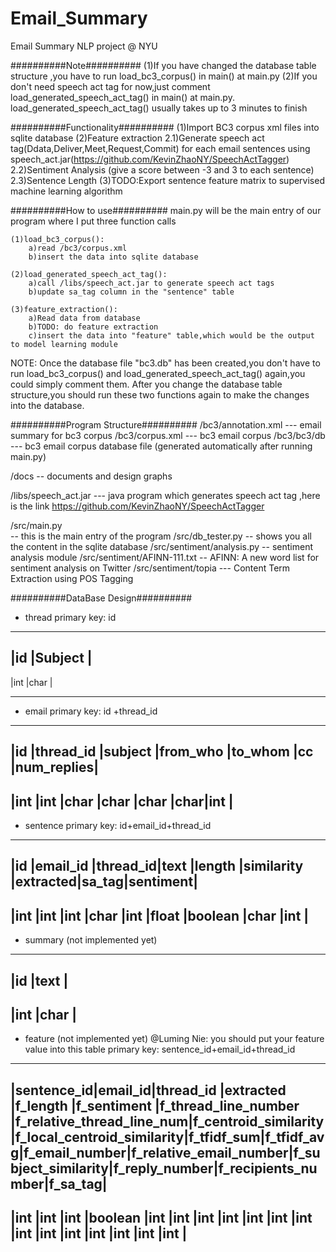 Email_Summary
=============

Email Summary NLP project @ NYU


##########Note##########
(1)If you have changed the database table structure ,you have to run load_bc3_corpus() in main() at main.py
(2)If you don't need speech act tag for now,just comment load_generated_speech_act_tag() in main() at main.py. load_generated_speech_act_tag() usually takes up to 3 minutes to finish
	

##########Functionality##########
(1)Import BC3 corpus xml files into sqlite database
(2)Feature extraction
	2.1)Generate speech act tag(Ddata,Deliver,Meet,Request,Commit) for each email sentences using speech_act.jar(https://github.com/KevinZhaoNY/SpeechActTagger)
	2.2)Sentiment Analysis (give a score between -3 and 3 to each sentence)
	2.3)Sentence Length
(3)TODO:Export sentence feature matrix to supervised machine learning algorithm

##########How to use##########
main.py will be the main entry of our program where I put three function calls 


    (1)load_bc3_corpus(): 
    	a)read /bc3/corpus.xml
    	b)insert the data into sqlite database
    	
    (2)load_generated_speech_act_tag(): 
    	a)call /libs/speech_act.jar to generate speech act tags
    	b)update sa_tag column in the "sentence" table

    (3)feature_extraction():
    	a)Read data from database
    	b)TODO: do feature extraction
    	c)insert the data into "feature" table,which would be the output to model learning module
    	
NOTE:
	Once the database file "bc3.db" has been created,you don't have to run load_bc3_corpus() and load_generated_speech_act_tag() again,you could simply comment them.
	After you change the database table structure,you should run these two functions again to make the changes into the database. 

##########Program Structure##########
/bc3/annotation.xml 
--- email summary for bc3 corpus
/bc3/corpus.xml 
--- bc3 email corpus
/bc3/bc3/db 
--- bc3 email corpus database file (generated automatically after running main.py)

/docs 
-- documents and design graphs

/libs/speech_act.jar 
--- java program which generates speech act tag ,here is the link https://github.com/KevinZhaoNY/SpeechActTagger

/src/main.py  
-- this is the main entry of the program
/src/db_tester.py 
-- shows you all the content in the sqlite database
/src/sentiment/analysis.py 
-- sentiment analysis module
/src/sentiment/AFINN-111.txt 
-- AFINN: A new word list for sentiment analysis on Twitter
/src/sentiment/topia 
--- Content Term Extraction using POS Tagging


##########DataBase Design##########

* thread 
primary key: id
-----------------
|id    |Subject |
-----------------
|int   |char    |
---------------- -  


* email
primary key: id +thread_id
----------------------------------------------------------------
|id    |thread_id |subject |from_who |to_whom |cc  |num_replies|
----------------------------------------------------------------
|int   |int       |char    |char     |char    |char|int		   |
----------------------------------------------------------------

* sentence 
primary key: id+email_id+thread_id
---------------------------------------------------------------------------------
|id    |email_id |thread_id|text |length |similarity |extracted|sa_tag|sentiment|
---------------------------------------------------------------------------------
|int   |int      |int      |char |int    |float      |boolean  |char  |int      |
---------------------------------------------------------------------------------


* summary  (not implemented yet)
--------------
|id    |text |
--------------
|int   |char |
-------------- 

* feature  (not implemented yet) @Luming Nie: you should put your feature value into this table
primary key: sentence_id+email_id+thread_id
---------------------------------------------------------------------------------------------------------------------------------------------------------------------------------------------------------------------------------------------------------------------------------------------------------
|sentence_id|email_id|thread_id    |extracted |f_length |f_sentiment |f_thread_line_number |f_relative_thread_line_num|f_centroid_similarity|f_local_centroid_similarity|f_tfidf_sum|f_tfidf_avg|f_email_number|f_relative_email_number|f_subject_similarity|f_reply_number|f_recipients_number|f_sa_tag|
---------------------------------------------------------------------------------------------------------------------------------------------------------------------------------------------------------------------------------------------------------------------------------------------------------
|int   	    |int     |int      	   |boolean   |int      |int         |int                  |int         	      |int         	    |int         		|int        |int        |int           |int                    |int         	    |int           |int                |int     |    
---------------------------------------------------------------------------------------------------------------------------------------------------------------------------------------------------------------------------------------------------------------------------------------------------------

